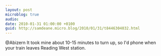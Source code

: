 ```yaml
---
layout: post
microblog: true
audio: 
date: 2010-01-31 01:00:00 +0100
guid: http://samdeane.micro.blog/2010/01/31/t8446304032.html
---
```

@Abizern It took mine about 10-15 minutes to turn up, so I'd phone when your train leaves Reading West station.

